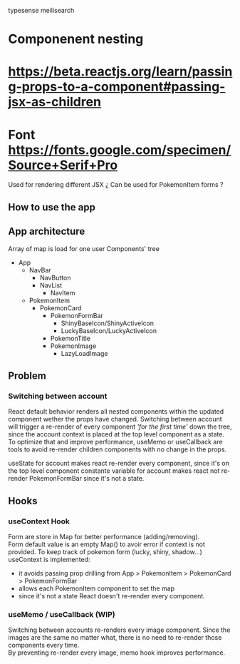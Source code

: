 typesense
meilisearch

# Componenent nesting 
# https://beta.reactjs.org/learn/passing-props-to-a-component#passing-jsx-as-children
# Font https://fonts.google.com/specimen/Source+Serif+Pro
Used for rendering different JSX
¿ Can be used for PokemonItem forms ?

## How to use the app

## App architecture

Array of map is load for one user
Components' tree
- App
  - NavBar
    - NavButton
    - NavList
      - NavItem
  - PokemonItem
    - PokemonCard
      - PokemonFormBar
        - ShinyBaseIcon/ShinyActiveIcon
        - LuckyBaseIcon/LuckyActiveIcon
      - PokemonTitle
      - PokemonImage
        - LazyLoadImage

## Problem 
### Switching between account
React default behavior renders all nested components within the updated component wether the props have changed.
Switching between account will trigger a re-render of every component _'for the first time'_ down the tree, since the account context is placed at the top level component as a state.
To optimize that and improve performance, useMemo or useCallback are tools to avoid re-render children components with no change in the props.

useState for account makes react re-render every component, since it's on the top level component
constante variable for account makes react not re-render PokemonFormBar since it's not a state.

## Hooks
### useContext Hook
Form are store in Map for better performance (adding/removing).  
Form default value is an empty Map() to avoir error if context is not provided.
To keep track of pokemon form (lucky, shiny, shadow...) useContext is implemented:
- it avoids passing prop drilling from App > PokemonItem > PokemonCard > PokemonFormBar
- allows each PokemonItem component to set the map
- since it's not a state React doesn't re-render every component.


### useMemo / useCallback (WIP)
Switching between accounts re-renders every image component. Since the images are the same no matter what, there is no need to re-render those components every time.  
By preventing re-render every image, memo hook improves performance. 
